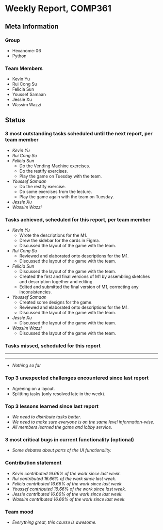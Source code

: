 # Weekly Report, COMP361

## Meta Information

### Group

 * Hexanome-06
 * Python

### Team Members

 * Kevin Yu
 * Rui Cong Su
 * Felicia Sun
 * Youssef Samaan
 * Jessie Xu
 * Wassim Wazzi

## Status

### 3 most outstanding tasks scheduled until the next report, per team member

 * *Kevin Yu*
 * *Rui Cong Su*
 * *Felicia Sun*
    * Do the Vending Machine exercises.
    * Do the restify exercises.
    * Play the game on Tuesday with the team.
 * *Youssef Samaan*
    * Do the restify exercise.
    * Do some exercises from the lecture.
    * Play the game again with the team on Tuesday.
 * *Jessie Xu*
 * *Wassim Wazzi*

### Tasks achieved, scheduled for this report, per team member

 * *Kevin Yu*
    * Wrote the descriptions for the M1.
    * Drew the sidebar for the cards in Figma.
    * Discussed the layout of the game with the team.
 * *Rui Cong Su*
    * Reviewed and elaborated onto descriptions for the M1.
    * Discussed the layout of the game with the team.
 * *Felicia Sun*
    * Discussed the layout of the game with the team.
    * Created the first and final versions of M1 by assembling sketches and description together and editing.
    * Edited and submitted the final version of M1, correcting any inconsistencies.
 * *Youssef Samaan*
    * Created some designs for the game.
    * Reviewed and elaborated onto descriptions for the M1.
    * Discussed the layout of the game with the team.
 * *Jessie Xu*
    * Discussed the layout of the game with the team.
 * *Wassim Wazzi*
    * Discussed the layout of the game with the team.

### Tasks missed, scheduled for this report

 * **
 * **
 * *Nothing so far*

### Top 3 unexpected challenges encountered since last report

 * Agreeing on a layout.
 * Splitting tasks (only resolved late in the week).

### Top 3 lessons learned since last report

 * *We need to distribute tasks better.*
 * *We need to make sure everyone is on the same level information-wise.*
 * *All members learned the game and lobby service.*

### 3 most critical bugs in current functionality (optional)

 * *Some debates about parts of the UI functionality.*

### Contribution statement

 * *Kevin contributed 16.66% of the work since last week.*
 * *Rui contributed 16.66% of the work since last week.*
 * *Felicia contributed 16.66% of the work since last week.*
 * *Youssef contributed 16.66% of the work since last week.*
 * *Jessie contributed 16.66% of the work since last week.*
 * *Wassim contributed 16.66% of the work since last week.*

### Team mood

 * *Everything great, this course is awesome.*
